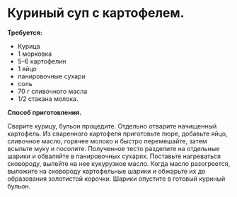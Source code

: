 # Куриный суп с картофелем.

**Требуется:**

- Курица
- 1 морковка
- 5–6 картофелин
- 1 яйцо
- панировочные сухари
- соль
- 70 г сливочного масла
- 1/2 стакана молока.

**Способ приготовления.**

Сварите курицу, бульон процедите. Отдельно отварите начищенный картофель. Из сваренного картофеля приготовьте пюре, добавьте яйцо, сливочное масло, горячее молоко и быстро перемешайте, затем всыпьте муку и посолите. Полученное тесто разделите на отдельные шарики и обваляйте в панировочных сухарях. Поставьте нагреваться сковороду, вылейте на нее кукурузное масло. Когда масло разогреется, выложите на сковороду картофельные шарики и обжарьте их до образования золотистой корочки. Шарики опустите в готовый куриный бульон.
